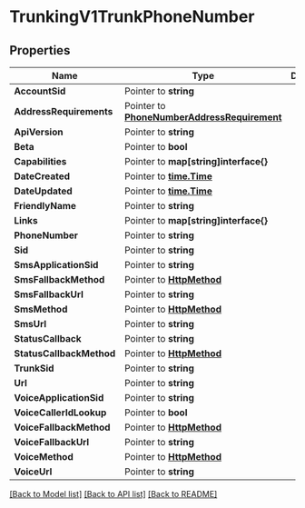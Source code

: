 # TrunkingV1TrunkPhoneNumber

## Properties

Name | Type | Description | Notes
------------ | ------------- | ------------- | -------------
**AccountSid** | Pointer to **string** |  |
**AddressRequirements** | Pointer to [**PhoneNumberAddressRequirement**](phone_number_address_requirement.md) |  |
**ApiVersion** | Pointer to **string** |  |
**Beta** | Pointer to **bool** |  |
**Capabilities** | Pointer to **map[string]interface{}** |  |
**DateCreated** | Pointer to [**time.Time**](time.Time.md) |  |
**DateUpdated** | Pointer to [**time.Time**](time.Time.md) |  |
**FriendlyName** | Pointer to **string** |  |
**Links** | Pointer to **map[string]interface{}** |  |
**PhoneNumber** | Pointer to **string** |  |
**Sid** | Pointer to **string** |  |
**SmsApplicationSid** | Pointer to **string** |  |
**SmsFallbackMethod** | Pointer to [**HttpMethod**](http_method.md) |  |
**SmsFallbackUrl** | Pointer to **string** |  |
**SmsMethod** | Pointer to [**HttpMethod**](http_method.md) |  |
**SmsUrl** | Pointer to **string** |  |
**StatusCallback** | Pointer to **string** |  |
**StatusCallbackMethod** | Pointer to [**HttpMethod**](http_method.md) |  |
**TrunkSid** | Pointer to **string** |  |
**Url** | Pointer to **string** |  |
**VoiceApplicationSid** | Pointer to **string** |  |
**VoiceCallerIdLookup** | Pointer to **bool** |  |
**VoiceFallbackMethod** | Pointer to [**HttpMethod**](http_method.md) |  |
**VoiceFallbackUrl** | Pointer to **string** |  |
**VoiceMethod** | Pointer to [**HttpMethod**](http_method.md) |  |
**VoiceUrl** | Pointer to **string** |  |

[[Back to Model list]](../README.md#documentation-for-models) [[Back to API list]](../README.md#documentation-for-api-endpoints) [[Back to README]](../README.md)


